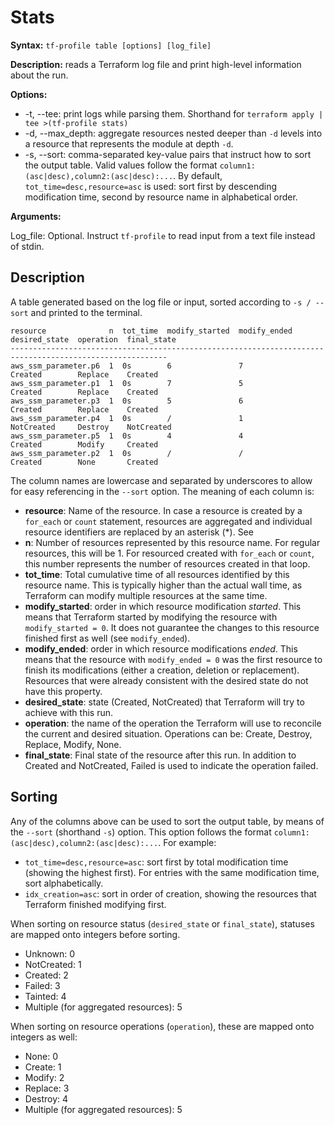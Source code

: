 # Stats

**Syntax:** `tf-profile table [options] [log_file]`

**Description:** reads a Terraform log file and print high-level information about the run.

**Options:**
- -t, --tee: print logs while parsing them. Shorthand for `terraform apply | tee >(tf-profile stats)`
- -d, --max_depth: aggregate resources nested deeper than `-d` levels into a resource that represents the module at depth `-d`.
- -s, --sort: comma-separated key-value pairs that instruct how to sort the output table. Valid values follow the format `column1:(asc|desc),column2:(asc|desc):...`. By default, `tot_time=desc,resource=asc` is used: sort first by descending modification time, second by resource name in alphabetical order.

**Arguments:**

Log_file: Optional. Instruct `tf-profile` to read input from a text file instead of stdin. 

## Description

A table generated based on the log file or input, sorted according to `-s / --sort` and printed to the terminal. 

```
resource              n  tot_time  modify_started  modify_ended  desired_state  operation  final_state  
---------------------------------------------------------------------------------------------------------
aws_ssm_parameter.p6  1  0s        6               7             Created        Replace    Created      
aws_ssm_parameter.p1  1  0s        7               5             Created        Replace    Created      
aws_ssm_parameter.p3  1  0s        5               6             Created        Replace    Created      
aws_ssm_parameter.p4  1  0s        /               1             NotCreated     Destroy    NotCreated   
aws_ssm_parameter.p5  1  0s        4               4             Created        Modify     Created      
aws_ssm_parameter.p2  1  0s        /               /             Created        None       Created      
```

The column names are lowercase and separated by underscores to allow for easy referencing in the `--sort` option. The meaning of each column is:

- **resource**: Name of the resource. In case a resource is created by a `for_each` or `count` statement, resources are aggregated and individual resource identifiers are replaced by an asterisk (*). See 
- **n**: Number of resources represented by this resource name. For regular resources, this will be 1. For resourced created with `for_each` or `count`, this number represents the number of resources created in that loop.
- **tot_time**: Total cumulative time of all resources identified by this resource name. This is typically higher than the actual wall time, as Terraform can modify multiple resources at the same time.
- **modify_started**: order in which resource modification _started_. This means that Terraform started by modifying the resource with `modify_started = 0`. It does not guarantee the changes to this resource finished first as well (see `modify_ended`).
- **modify_ended**: order in which resource modifications _ended_. This means that the resource with `modify_ended = 0` was the first resource to finish its modifications (either a creation, deletion or replacement). Resources that were already consistent with the desired state do not have this property.
- **desired_state**: state (Created, NotCreated) that Terraform will try to achieve with this run.
- **operation**: the name of the operation the Terraform will use to reconcile the current and desired situation. Operations can be: Create, Destroy, Replace, Modify, None.
- **final_state**: Final state of the resource after this run. In addition to Created and NotCreated, Failed is used to indicate the operation failed.

## Sorting

Any of the columns above can be used to sort the output table, by means of the `--sort` (shorthand `-s`) option. This option follows the format `column1:(asc|desc),column2:(asc|desc):...`. For example:
- `tot_time=desc,resource=asc`: sort first by total modification time (showing the highest first). For entries with the same modification time, sort alphabetically.
- `idx_creation=asc`: sort in order of creation, showing the resources that Terraform finished modifying first.

When sorting on resource status (`desired_state` or `final_state`), statuses are mapped onto integers before sorting.

- Unknown: 0
- NotCreated: 1
- Created: 2
- Failed: 3
- Tainted: 4
- Multiple (for aggregated resources): 5

When sorting on resource operations (`operation`), these are mapped onto integers as well:

- None: 0
- Create: 1
- Modify: 2
- Replace: 3
- Destroy: 4
- Multiple (for aggregated resources): 5